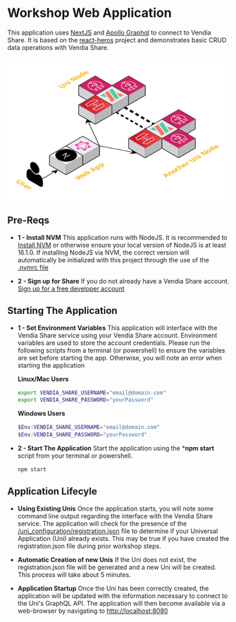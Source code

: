 # Workshop Web Application

This application uses [NextJS](https://nextjs.org/) and [Apollo Graphql](https://www.apollographql.com/) to connect to Vendia Share. It is based on the [react-heros](https://github.com/johnpapa/heroes-react) project and demonstrates basic CRUD data operations with Vendia Share.

![Architecture Diagram](workshop_app.png)

## Pre-Reqs

*   **1 - Install NVM**
    This application runs with NodeJS. It is recommended to [Install NVM](https://github.com/nvm-sh/nvm#installing-and-updating) or otherwise ensure your local version of NodeJS is at least 16.1.0. If installing NodeJS via NVM, the correct version will automatically be initialized with this project through the use of the [.nvmrc file](.nvrmc)

*   **2 - Sign up for Share**
    If you do not already have a Vendia Share account. [Sign up for a free developer account](https://share.vendia.net/signup)

## Starting The Application

*   **1 - Set Environment Variables**
    This application will interface with the Vendia Share service using your Vendia Share account.  Environment variables are used to store the account credentials.  Please run the following scripts from a terminal (or powershell) to ensure the variables are set before starting the app. Otherwise, you will note an error when starting the application

    **Linux/Mac Users**
    ```bash
    export VENDIA_SHARE_USERNAME="email@domain.com"
    export VENDIA_SHARE_PASSWORD="yourPassword"
    ```

    **Windows Users**
    ```powershell
    $Env:VENDIA_SHARE_USERNAME="email@domain.com"
    $Env:VENDIA_SHARE_PASSWORD="yourPassword"
    ```

*   **2 - Start The Application**
    Start the application using the ***npm start** script from your terminal or powershell.

    ```bash
    npm start
    ```
## Application Lifecyle  


*    **Using Existing Unis**
    Once the application starts, you will note some command line output regarding the interface with the Vendia Share service.  The application will check for the presence of the [/uni_configuration/registration.json](../uni_configuration/registration.json) file to determine if your Universal Application (Uni) already exists. This may be true if you have created the registration.json file during prior workshop steps.  
    
*    **Automatic Creation of new Unis**
    If the Uni does not exist, the registration.json file will be generated and a new Uni will be created. This process will take about 5 minutes.

*    **Application Startup**
    Once the Uni has been correctly created, the application will be updated with the information necessary to connect to the Uni's GraphQL API.  The application will then become available via a web-browser by navigating to [http://localhost:8080](http://localhost:8080)

